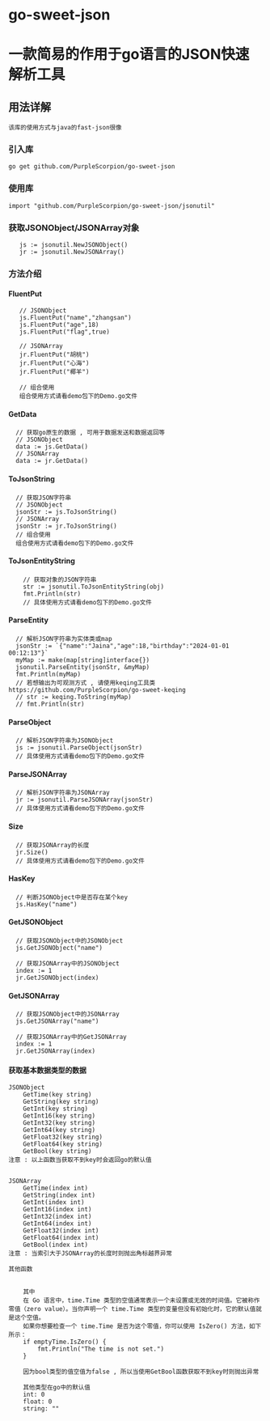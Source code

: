 
# go-sweet-json
# 一款简易的作用于go语言的JSON快速解析工具

## 用法详解
`该库的使用方式与java的fast-json很像`
### 引入库
`go get github.com/PurpleScorpion/go-sweet-json`
### 使用库
`import "github.com/PurpleScorpion/go-sweet-json/jsonutil"`

### 获取JSONObject/JSONArray对象
```text
   js := jsonutil.NewJSONObject()
   jr := jsonutil.NewJSONArray()
```
### 方法介绍

#### FluentPut

```text
   // JSONObject
   js.FluentPut("name","zhangsan")
   js.FluentPut("age",18)
   js.FluentPut("flag",true)
   
   // JSONArray
   jr.FluentPut("胡桃")
   jr.FluentPut("心海")
   jr.FluentPut("椰羊")
   
   // 组合使用
   组合使用方式请看demo包下的Demo.go文件
```

#### GetData

```text
  // 获取go原生的数据 , 可用于数据发送和数据返回等
  // JSONObject
  data := js.GetData()
  // JSONArray
  data := jr.GetData()
```

#### ToJsonString

```text
  // 获取JSON字符串
  // JSONObject
  jsonStr := js.ToJsonString()
  // JSONArray
  jsonStr := jr.ToJsonString()
  // 组合使用
  组合使用方式请看demo包下的Demo.go文件
```

#### ToJsonEntityString
```text
    // 获取对象的JSON字符串
    str := jsonutil.ToJsonEntityString(obj)
    fmt.Println(str)
    // 具体使用方式请看demo包下的Demo.go文件
```

#### ParseEntity
```text 
  // 解析JSON字符串为实体类或map
  jsonStr := `{"name":"Jaina","age":18,"birthday":"2024-01-01 00:12:13"}`
  myMap := make(map[string]interface{})
  jsonutil.ParseEntity(jsonStr, &myMap)
  fmt.Println(myMap)
  // 若想输出为可观测方式 , 请使用keqing工具类 https://github.com/PurpleScorpion/go-sweet-keqing
  // str := keqing.ToString(myMap)
  // fmt.Println(str)
```

#### ParseObject
```text 
  // 解析JSON字符串为JSONObject
  js := jsonutil.ParseObject(jsonStr)
  // 具体使用方式请看demo包下的Demo.go文件
```

#### ParseJSONArray
```text
  // 解析JSON字符串为JSONArray
  jr := jsonutil.ParseJSONArray(jsonStr)
  // 具体使用方式请看demo包下的Demo.go文件
```

#### Size
```text
  // 获取JSONArray的长度
  jr.Size()
  // 具体使用方式请看demo包下的Demo.go文件
```

#### HasKey
```text
  // 判断JSONObject中是否存在某个key
  js.HasKey("name")
```

#### GetJSONObject
```text
  // 获取JSONObject中的JSONObject
  js.GetJSONObject("name")
  
  // 获取JSONArray中的JSONObject
  index := 1
  jr.GetJSONObject(index)
```

#### GetJSONArray
```text
  // 获取JSONObject中的JSONArray
  js.GetJSONArray("name")

  // 获取JSONArray中的GetJSONArray
  index := 1
  jr.GetJSONArray(index)
```

#### 获取基本数据类型的数据
```text
JSONObject
    GetTime(key string)
    GetString(key string)
    GetInt(key string)
    GetInt16(key string)
    GetInt32(key string)
    GetInt64(key string)
    GetFloat32(key string)
    GetFloat64(key string)
    GetBool(key string)
注意 : 以上函数当获取不到key时会返回go的默认值


JSONArray
    GetTime(index int)
    GetString(index int)
    GetInt(index int)
    GetInt16(index int)
    GetInt32(index int)
    GetInt64(index int)
    GetFloat32(index int)
    GetFloat64(index int)
    GetBool(index int)
注意 : 当索引大于JSONArray的长度时则抛出角标越界异常
    
其他函数
    
    
    其中 
    在 Go 语言中，time.Time 类型的空值通常表示一个未设置或无效的时间值。它被称作零值（zero value）。当你声明一个 time.Time 类型的变量但没有初始化时，它的默认值就是这个空值。
    如果你想要检查一个 time.Time 是否为这个零值，你可以使用 IsZero() 方法，如下所示：
    if emptyTime.IsZero() {
        fmt.Println("The time is not set.")
    }
    
    因为bool类型的值空值为false , 所以当使用GetBool函数获取不到key时则抛出异常

    其他类型在go中的默认值
    int: 0
    float: 0
    string: ""
```